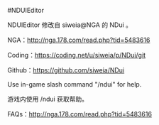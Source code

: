 #NDUIEditor

NDUIEditor 修改自 siweia@NGA 的 NDui 。

NGA：http://nga.178.com/read.php?tid=5483616

Coding：https://coding.net/u/siweia/p/NDui/git

Github：https://github.com/siweia/NDui

Use in-game slash command "/ndui" for help.

游戏内使用 /ndui 获取帮助。

FAQs：http://nga.178.com/read.php?tid=5483616